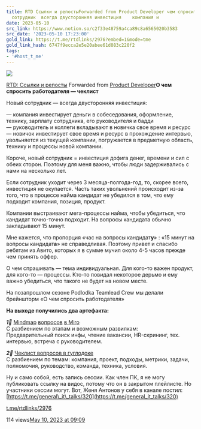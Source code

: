 ```yaml
---
title: RTD Ссылки и репостыForwarded from Product Developer чем спросить работодателя  чеклист  Новый
  сотрудник  всегда двусторонняя инвестиция    компания и
date: 2023-05-10
src_link: https://www.notion.so/c2f33e48759a4ca89c8a6565020b3583
src_date: '2023-05-10 17:23:00'
gold_link: https://t.me/rtdlinks/2976?embed=1&mode=tme
gold_link_hash: 6747f9ecca2e5e20abee61d083c220f2
tags:
- '#host_t_me'
---
```




[*![](https://cdn4.cdn-telegram.org/file/OSP5eSN1Fh5Og4jH5NBxBc3QAzgqHjg8SyCD5TphYcAL91DciL-FdaFVdCUUE21blsgMX6_Euw6qYj0znJomfWcNm0CID6mfmfmqoMLJ15pqsco68PosPtf7kKP_X3OpDin34tBOFtdPMfbHiS9hOsiLuTZmoSV2ngxItKoATygKQt6QSA5vfY7RMnXgFnJ_mVX31etU3BuiWvWTlO0yCCj-cVm-HtfOrveectudQXBX6Xw-hoCfOC3V110Lp6591VwnJtY5SowUdpFWmm3ZSh2_bGQYm-VxafONrOneFzG28g3dnJRNPqM8J5ajxibmoOo6zvCbUHlrt03-GSAmwg.jpg)*](https://t.me/rtdlinks)



[RTD: Ссылки и репосты](https://t.me/rtdlinks)
Forwarded from [Product Developer](https://t.me/product_developer/110)
[​​](https://telegra.ph/file/c9c00b698b63ff9aa7ff9.jpg)**О чем спросить работодателя — чеклист**  
  
Новый сотрудник — всегда двусторонняя инвестиция:   
  
— компания инвестирует деньги в собеседования, оформление, технику, зарплату сотрудника, его руководителя и бадди  
— руководитель и коллеги вкладывают в новичка свое время и ресурс  
— новичок инвестирует свое время и ресурс в прохождение интервью, увольняется из текущей компании, погружается в предметную область, технику и процессы новой компании.  
  
Короче, новый сотрудник = инвестиция дофига денег, времени и сил с обеих сторон. Поэтому для меня важно, чтобы люди задерживались с нами на несколько лет.   
  
Если сотрудник уходит через 3 месяца-полгода-год, то, скорее всего, инвестиция не окупается. Часть таких увольнений происходит из-за того, что в процессе найма кандидат не убедился в том, что ему подходит компания, позиция, продукт.  
  
Компании выстраивают мега-процессы найма, чтобы убедиться, что кандидат точно-точно подходит. На вопросы кандидата обычно закладывают 15 минут.  
  
Мне кажется, что пропорция «час на вопросы кандидат**у**» : «15 минут на вопросы кандидат**а**» не справедливая. Поэтому привет и спасибо ребятам из Авито, которых я в сумме мучил около 4-5 часов прежде чем принять оффер.  
  
О чем спрашивать — тема индивидуальная. Для кого-то важен продукт, для кого-то — процессы. Кто-то повидал некоторое дерьмо и ему важно убедиться, что такого не будет на новом месте.  
  
На позапрошлом сезоне Podlodka Teamlead Crew мы делали брейншторм «О чем спросить работодателя»  
  
**На выходе получились два артефакта:**  
  
***1⃣*** [Mindmap](https://miro.com/app/board/uXjVPMGg02I=/?moveToWidget=3458764536256649091&cot=14) [вопросов](https://miro.com/app/board/uXjVPMGg02I=/?moveToWidget=3458764536256649091&cot=14) [в Miro](https://miro.com/app/board/uXjVPMGg02I=/?moveToWidget=3458764536256649091&cot=14)  
С разбиением по этапам и возможным развилкам:  
Предварительный поиск инфы, чтение вакансии, HR-скрининг, тех. интервью, встреча с руководителем.  
  
***2⃣*** [Чеклист вопросов в гуглодоке](https://docs.google.com/document/d/1MLWY2KvB6W8ZHJwO0DJL7A3AayEzPlc1EfwSBD14KJE/edit)   
С разбиением по темам: компания, проект, подходы, метрики, задачи, полномочия, руководство, команда, техника, условия.  
  
Ну и само собой, есть запись сессии. Как член ПК, я не могу публиковать ссылку на видос, потому что он в закрытом плейлисте. Но участники сессии могут. Вот, Женя Антонов у себя в канале постил: [https://t.me/general\_it\_talks/320](https://t.me/general_it_talks/320)


[t.me/rtdlinks/2976](https://t.me/rtdlinks/2976)

114 views[May 10, 2023 at 09:09](https://t.me/rtdlinks/2976)
